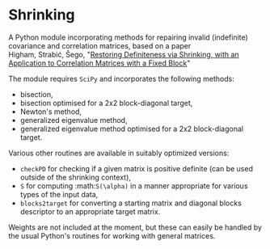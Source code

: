 Shrinking
===

A Python module incorporating methods for repairing invalid (indefinite) covariance and correlation matrices, based on a paper  
Higham, Strabić, Šego, "[Restoring Definiteness via Shrinking, with an Application to Correlation Matrices with a Fixed Block](http://eprints.ma.man.ac.uk/2191/)"

The module requires `SciPy` and incorporates the following methods:

* bisection,
* bisection optimised for a 2x2 block-diagonal target,
* Newton's method,
* generalized eigenvalue method,
* generalized eigenvalue method optimised for a 2x2 block-diagonal target.

Various other routines are available in suitably optimized versions:

* `checkPD` for checking if a given matrix is positive definite (can be used outside of the shrinking context),
* `S` for computing :math:`S(\alpha)` in a manner appropriate for various types of the input data,
* `blocks2target` for converting a starting matrix and diagonal blocks descriptor to an appropriate target matrix.

Weights are not included at the moment, but these can easily be handled by the usual Python's routines for working with general matrices.